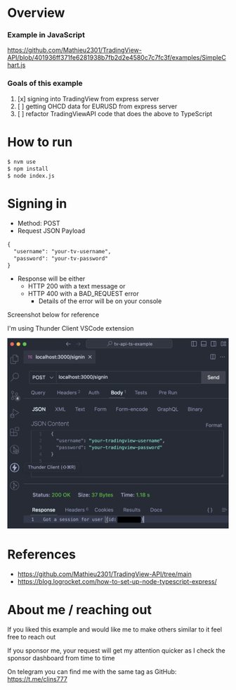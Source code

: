 # Overview

### Example in JavaScript

https://github.com/Mathieu2301/TradingView-API/blob/401936ff371fe6281938b7fb2d2e4580c7c7fc3f/examples/SimpleChart.js

### Goals of this example

1. [x] signing into TradingView from express server
2. [ ] getting OHCD data for EURUSD from express server
3. [ ] refactor TradingViewAPI code that does the above to TypeScript

# How to run

```
$ nvm use
$ npm install
$ node index.js
```

# Signing in

- Method: POST
- Request JSON Payload

```
{
  "username": "your-tv-username",
  "password": "your-tv-password"
}
```

- Response will be either
  - HTTP 200 with a text message or
  - HTTP 400 with a BAD_REQUEST error
    - Details of the error will be on your console

Screenshot below for reference

I'm using Thunder Client VSCode extension

![signin](signin.png)

# References

- https://github.com/Mathieu2301/TradingView-API/tree/main
- https://blog.logrocket.com/how-to-set-up-node-typescript-express/

# About me / reaching out

If you liked this example and would like me to make others similar to it feel free to reach out

If you sponsor me, your request will get my attention quicker as I check the sponsor dashboard from time to time

On telegram you can find me with the same tag as GitHub: https://t.me/clins777

